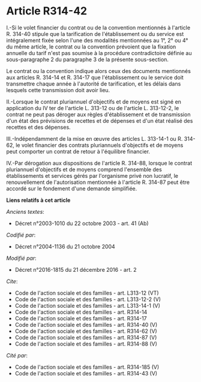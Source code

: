 # Article R314-42

I.-Si le volet financier du contrat ou de la convention mentionnés à l'article R. 314-40 stipule que la tarification de
l'établissement ou du service est intégralement fixée selon l'une des modalités mentionnées au 1°, 2° ou 4° du même article,
le contrat ou la convention prévoient que la fixation annuelle du tarif n'est pas soumise à la procédure contradictoire
définie au sous-paragraphe 2 du paragraphe 3 de la présente sous-section. 

Le contrat ou la convention indique alors ceux des documents mentionnés aux articles R. 314-14 et R. 314-17 que
l'établissement ou le service doit transmettre chaque année à l'autorité de tarification, et les délais dans lesquels cette
transmission doit avoir lieu. 

II.-Lorsque le contrat pluriannuel d'objectifs et de moyens est signé en application du IV ter de l'article L. 313-12 ou de
l'article L. 313-12-2, le contrat ne peut pas déroger aux règles d'établissement et de transmission d'un état des prévisions
de recettes et de dépenses et d'un état réalisé des recettes et des dépenses. 

III.-Indépendamment de la mise en œuvre des articles L. 313-14-1 ou R. 314-62, le volet financier des contrats pluriannuels
d'objectifs et de moyens peut comporter un contrat de retour à l'équilibre financier. 

IV.-Par dérogation aux dispositions de l'article R. 314-88, lorsque le contrat pluriannuel d'objectifs et de moyens comprend
l'ensemble des établissements et services gérés par l'organisme privé non lucratif, le renouvellement de l'autorisation
mentionnée à l'article R. 314-87 peut être accordé sur le fondement d'une demande simplifiée.

**Liens relatifs à cet article**

_Anciens textes_:

  - Décret n°2003-1010 du 22 octobre 2003 - art. 41 (Ab)

_Codifié par_:

  - Décret n°2004-1136 du 21 octobre 2004

_Modifié par_:

  - Décret n°2016-1815 du 21 décembre 2016 - art. 2

_Cite_:

  - Code de l'action sociale et des familles - art. L313-12 (VT)
  - Code de l'action sociale et des familles - art. L313-12-2 (V)
  - Code de l'action sociale et des familles - art. L313-14-1 (V)
  - Code de l'action sociale et des familles - art. R314-14
  - Code de l'action sociale et des familles - art. R314-17
  - Code de l'action sociale et des familles - art. R314-40 (V)
  - Code de l'action sociale et des familles - art. R314-62 (V)
  - Code de l'action sociale et des familles - art. R314-87 (V)
  - Code de l'action sociale et des familles - art. R314-88 (V)

_Cité par_:

  - Code de l'action sociale et des familles - art. R314-185 (V)
  - Code de l'action sociale et des familles - art. R314-43 (V)
